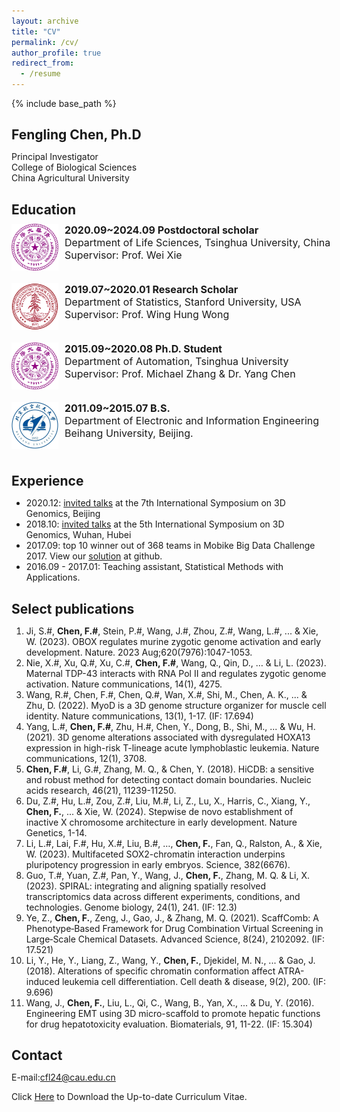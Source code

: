 ```yaml
---
layout: archive
title: "CV"
permalink: /cv/
author_profile: true
redirect_from:
  - /resume
---
```

{% include base_path %}

## Fengling Chen, Ph.D   
Principal Investigator    
College of Biological Sciences   
China Agricultural University   

<meta http-equiv="Content-Type" content="text/html;charset=utf-8">
<style type="text/css">
*{padding:0;margin:0;}
.media{width:1000px;margin:0 auto;border:0 solid #ccc;padding:10px 0;}
.media:after{clear:both;display:block;width:0;height:0;content:""}
.pull-left{height:75px;float:left;border:0 solid #ccc}
.pull-left img{height:75px;}
.media-body{float:left;width:450px;margin-left:10px;font-size:16px;}
</style>

Education
------
<div class="media">
    <span class="pull-left"><img src="images/tsinghua_logo.png" width="75px" height="75px"/></span>
    <div class="media-body">
        <div><span style="font-weight: bold">2020.09~2024.09     Postdoctoral scholar</span></div>
        <div>Department of Life Sciences, Tsinghua University, China</div>
        <div>Supervisor: Prof. Wei Xie</div>
    </div>
</div>

<div class="media">
    <span class="pull-left"><img src="images/stanford_logo.png" width="75px" height="75px"/></span>
    <div class="media-body">
        <div><span style="font-weight: bold">2019.07~2020.01    Research Scholar</span></div>
        <div>Department of Statistics, Stanford University, USA</div> 
        <div>Supervisor: Prof. Wing Hung Wong</div>
    </div>
</div>

<div class="media">
    <span class="pull-left"><img src="images/tsinghua_logo.png" width="75px" height="75px"/></span>
    <div class="media-body">
        <div><span style="font-weight: bold">2015.09~2020.08    Ph.D. Student</span></div>
        <div>Department of Automation, Tsinghua University</div>
        <div>Supervisor: Prof. Michael Zhang & Dr. Yang Chen  </div>
    </div>
</div>

<div class="media">
    <span class="pull-left"><img src="images/Buaa_logo.jpg" width="75px" height="75px"/></span>
    <div class="media-body">
        <div><span style="font-weight: bold">2011.09~2015.07    B.S.</span></div>
        <div>Department of Electronic and Information Engineering</div> 
        <div>Beihang University, Beijing.</div>
    </div>
</div>

Experience
------
* 2020.12: [invited talks](https://ChenFengling.github.io/files/fengling_20201206_3D%20Genome.pdf) at the 7th International Symposium on 3D Genomics, Beijing
* 2018.10: [invited talks](https://ChenFengling.github.io/files/wuhan1014_fchen.pdf) at the 5th International Symposium on 3D Genomics, Wuhan, Hubei
* 2017.09: top 10 winner out of 368 teams in Mobike Big Data Challenge 2017. View our [solution](https://github.com/ChenFengling/mobike-cup) at github.  
* 2016.09 - 2017.01: Teaching assistant, Statistical Methods with Applications.  

Select publications
------
1. Ji, S.#, **Chen, F.#**, Stein, P.#, Wang, J.#, Zhou, Z.#, Wang, L.#, ... & Xie, W. (2023). OBOX regulates murine zygotic genome activation and early development. Nature. 2023 Aug;620(7976):1047-1053.
2. Nie, X.#, Xu, Q.#, Xu, C.#, **Chen, F.#**, Wang, Q., Qin, D., … & Li, L. (2023). Maternal TDP-43 interacts with RNA Pol II and regulates zygotic genome activation. Nature communications, 14(1), 4275. 
3. Wang, R.#, Chen, F.#, Chen, Q.#, Wan, X.#, Shi, M., Chen, A. K., ... & Zhu, D. (2022). MyoD is a 3D genome structure organizer for muscle cell identity. Nature communications, 13(1), 1-17. (IF: 17.694)
4. Yang, L.#, **Chen, F.#**, Zhu, H.#, Chen, Y., Dong, B., Shi, M., ... & Wu, H. (2021). 3D genome alterations associated with dysregulated HOXA13 expression in high-risk T-lineage acute lymphoblastic leukemia. Nature communications, 12(1), 3708. 
5. **Chen, F.#**, Li, G.#, Zhang, M. Q., & Chen, Y. (2018). HiCDB: a sensitive and robust method for detecting contact domain boundaries. Nucleic acids research, 46(21), 11239-11250. 
6. Du, Z.#, Hu, L.#, Zou, Z.#, Liu, M.#, Li, Z., Lu, X., Harris, C., Xiang, Y., **Chen, F.**, ... & Xie, W. (2024). Stepwise de novo establishment of inactive X chromosome architecture in early development. Nature Genetics, 1-14.
7. Li, L.#, Lai, F.#, Hu, X.#, Liu, B.#, …, **Chen, F.**, Fan, Q., Ralston, A., & Xie, W. (2023). Multifaceted SOX2-chromatin interaction underpins pluripotency progression in early embryos. Science, 382(6676). 
8. Guo, T.#, Yuan, Z.#, Pan, Y., Wang, J., **Chen, F.**, Zhang, M. Q. & Li, X. (2023). SPIRAL: integrating and aligning spatially resolved transcriptomics data across different experiments, conditions, and technologies. Genome biology, 24(1), 241. (IF: 12.3)
9. Ye, Z., **Chen, F.**, Zeng, J., Gao, J., & Zhang, M. Q. (2021). ScaffComb: A Phenotype‐Based Framework for Drug Combination Virtual Screening in Large‐Scale Chemical Datasets. Advanced Science, 8(24), 2102092. (IF: 17.521)
10. Li, Y., He, Y., Liang, Z., Wang, Y., **Chen, F.**, Djekidel, M. N., ... & Gao, J. (2018). Alterations of specific chromatin conformation affect ATRA-induced leukemia cell differentiation. Cell death & disease, 9(2), 200. (IF: 9.696)
11. Wang, J., **Chen, F.**, Liu, L., Qi, C., Wang, B., Yan, X., ... & Du, Y. (2016). Engineering EMT using 3D micro-scaffold to promote hepatic functions for drug hepatotoxicity evaluation. Biomaterials, 91, 11-22. (IF: 15.304)

Contact
------
E-mail:cfl24@cau.edu.cn

Click [Here](https://ChenFengling.github.io/files/个人简历-陈凤玲.pdf)  to Download the Up-to-date Curriculum Vitae.




